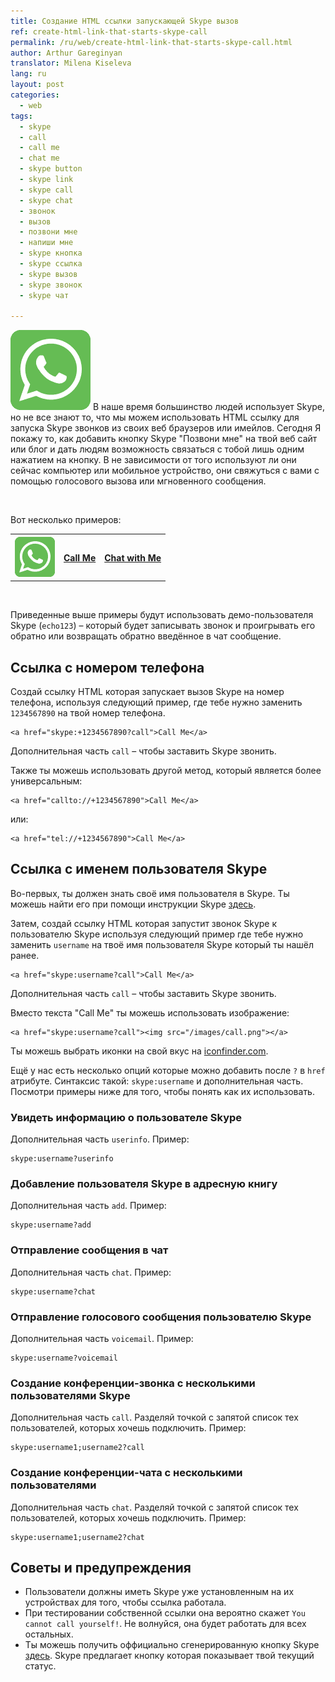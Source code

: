 ```yaml
---
title: Создание HTML ссылки запускающей Skype вызов
ref: create-html-link-that-starts-skype-call
permalink: /ru/web/create-html-link-that-starts-skype-call.html
author: Arthur Gareginyan
translator: Milena Kiseleva
lang: ru
layout: post
categories:
  - web
tags:
  - skype
  - call
  - call me
  - chat me
  - skype button
  - skype link
  - skype call
  - skype chat
  - звонок
  - вызов
  - позвони мне
  - напиши мне
  - skype кнопка
  - skype ссылка
  - skype вызов
  - skype звонок
  - skype чат

---
```


![thumb](/images/thumbnail/skype-call.png)
В наше время большинство людей использует Skype, но не все знают то, что мы можем использовать HTML ссылку для запуска Skype звонков из своих веб браузеров или имейлов. Сегодня Я покажу то, как добавить кнопку Skype "Позвони мне" на твой веб сайт или блог и дать людям возможность связаться с тобой лишь одним нажатием на кнопку. В не зависимости от того используют ли они сейчас компьютер или мобильное устройство, они свяжуться с вами с помощью голосового вызова или мгновенного сообщения.

<br>

Вот несколько примеров:

<table style="width:100%">
  <tr>
    <th><a href="skype:echo123?call"><img src="/images/call.png" style="border:none;"></a></th>
    <th><a href="skype:echo123?call">Call Me</a></th> 
    <th><a href="skype:echo123?chat">Chat with Me</a></th>
  </tr>
</table>
<br>

Приведенные выше примеры будут использовать демо-пользователя Skype (`echo123`) – который будет записывать звонок и проигрывать его обратно или возвращать обратно введённое в чат сообщение.


## Ссылка с номером телефона

Создай ссылку HTML которая запускает вызов Skype на номер телефона, используя следующий пример, где тебе нужно заменить `1234567890` на твой номер телефона.

```
<a href="skype:+1234567890?call">Call Me</a>
```

Дополнительная часть `call` – чтобы заставить Skype звонить.

Также ты можешь использовать другой метод, который является более универсальным:

```
<a href="callto://+1234567890">Call Me</a>
```

или:

```
<a href="tel://+1234567890">Call Me</a>
```


## Ссылка с именем пользователя Skype 

Во-первых, ты должен знать своё имя пользователя в Skype. Ты можешь найти его при помощи инструкции Skype [здесь](https://support.skype.com/en/faq/FA10858/what-s-my-skype-name).

Затем, создай ссылку HTML которая запустит звонок Skype к пользователю Skype используя следующий пример где тебе нужно заменить `username` на твоё имя пользователя Skype который ты нашёл ранее.

```
<a href="skype:username?call">Call Me</a>
```

Дополнительная часть `call` – чтобы заставить Skype звонить.

Вместо текста "Call Me" ты можешь использовать изображение:

```
<a href="skype:username?call"><img src="/images/call.png"></a>
```

Ты можешь выбрать иконки на свой вкус на [iconfinder.com](https://www.iconfinder.com/search/?q=call&ref=ArthurGareginyan).

Ещё у нас есть несколько опций которые можно добавить после `?` в `href` атрибуте. Синтаксис такой: `skype:username` и дополнительная часть. Посмотри примеры ниже для того, чтобы понять как их использовать.


### Увидеть информацию о пользователе Skype

Дополнительная часть `userinfo`. Пример:

```
skype:username?userinfo
```

### Добавление пользователя Skype в адресную книгу

Дополнительная часть `add`. Пример:

```
skype:username?add
```

### Отправление сообщения в чат

Дополнительная часть `chat`. Пример:

```
skype:username?chat
```

### Отправление голосового сообщения пользователю Skype

Дополнительная часть `voicemail`. Пример:

```
skype:username?voicemail
```

### Создание конференции-звонка с несколькими пользователями Skype

Дополнительная часть `call`. Разделяй точкой с запятой список тех пользователей, которых хочешь подключить. Пример:

```
skype:username1;username2?call
```

### Создание конференции-чата с несколькими пользователями

Дополнительная часть `chat`. Разделяй точкой с запятой список тех пользователей, которых хочешь подключить. Пример:

```
skype:username1;username2?chat
```


## Советы и предупреждения

* Пользователи должны иметь Skype уже установленным на их устройствах для того, чтобы ссылка работала.
* При тестировании собственной ссылки она вероятно скажет `You cannot call yourself!`. Не волнуйся, она будет работать для всех остальных.
* Ты можешь получить оффициально сгенерированную кнопку Skype [здесь](https://www.skype.com/en/developer/create-contactme-buttons/). Skype предлагает кнопку которая показывает твой текущий статус.
